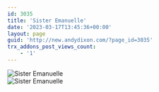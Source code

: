 ```yaml
---
id: 3035
title: 'Sister Emanuelle'
date: '2023-03-17T13:45:36+00:00'
layout: page
guid: 'http://new.andydixon.com/?page_id=3035'
trx_addons_post_views_count:
    - '1'
---
```


![Sister Emanuelle](https://i0.wp.com/assets.g8x2.ldn.idrivee2-23.com/posters/Sister%20Emanuelle%2001.jpg?w=1200&ssl=1 "Sister Emanuelle")  
![Sister Emanuelle](https://i0.wp.com/assets.g8x2.ldn.idrivee2-23.com/posters/Sister%20Emanuelle%2002.jpg?w=1200&ssl=1 "Sister Emanuelle")